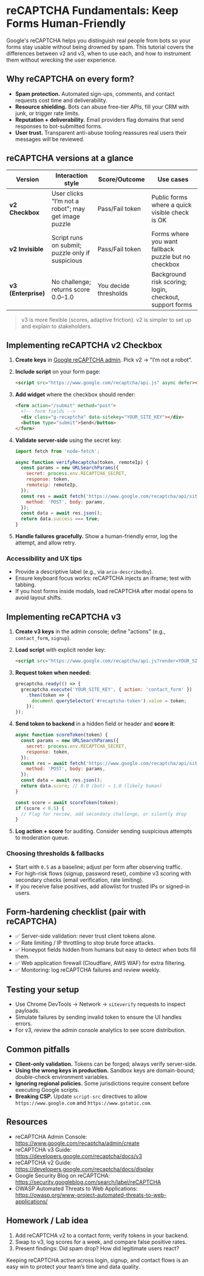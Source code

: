 # reCAPTCHA Fundamentals: Keep Forms Human-Friendly

Google's reCAPTCHA helps you distinguish real people from bots so your forms stay usable without being drowned by spam. This tutorial covers the differences between v2 and v3, when to use each, and how to instrument them without wrecking the user experience.

## Why reCAPTCHA on every form?

- **Spam protection.** Automated sign-ups, comments, and contact requests cost time and deliverability.
- **Resource shielding.** Bots can abuse free-tier APIs, fill your CRM with junk, or trigger rate limits.
- **Reputation + deliverability.** Email providers flag domains that send responses to bot-submitted forms.
- **User trust.** Transparent anti-abuse tooling reassures real users their messages will be reviewed.

## reCAPTCHA versions at a glance

| Version | Interaction style | Score/Outcome | Use cases |
| ------- | ----------------- | ------------- | --------- |
| **v2 Checkbox** | User clicks "I’m not a robot"; may get image puzzle | Pass/Fail token | Public forms where a quick visible check is OK |
| **v2 Invisible** | Script runs on submit; puzzle only if suspicious | Pass/Fail token | Forms where you want fallback puzzle but no checkbox |
| **v3 (Enterprise)** | No challenge; returns score 0.0–1.0 | You decide thresholds | Background risk scoring; login, checkout, support forms |

> v3 is more flexible (scores, adaptive friction). v2 is simpler to set up and explain to stakeholders.

## Implementing reCAPTCHA v2 Checkbox

1. **Create keys** in [Google reCAPTCHA admin](https://www.google.com/recaptcha/admin/create). Pick v2 → "I’m not a robot".
2. **Include script** on your form page:

   ```html
   <script src="https://www.google.com/recaptcha/api.js" async defer></script>
   ```

3. **Add widget** where the checkbox should render:

   ```html
   <form action="/submit" method="post">
     <!-- form fields -->
     <div class="g-recaptcha" data-sitekey="YOUR_SITE_KEY"></div>
     <button type="submit">Send</button>
   </form>
   ```

4. **Validate server-side** using the secret key:

   ```js
   import fetch from 'node-fetch';

   async function verifyRecaptcha(token, remoteIp) {
     const params = new URLSearchParams({
       secret: process.env.RECAPTCHA_SECRET,
       response: token,
       remoteip: remoteIp,
     });
     const res = await fetch('https://www.google.com/recaptcha/api/siteverify', {
       method: 'POST', body: params,
     });
     const data = await res.json();
     return data.success === true;
   }
   ```

5. **Handle failures gracefully.** Show a human-friendly error, log the attempt, and allow retry.

### Accessibility and UX tips

- Provide a descriptive label (e.g., via `aria-describedby`).
- Ensure keyboard focus works: reCAPTCHA injects an iframe; test with tabbing.
- If you host forms inside modals, load reCAPTCHA after modal opens to avoid layout shifts.

## Implementing reCAPTCHA v3

1. **Create v3 keys** in the admin console; define "actions" (e.g., `contact_form`, `signup`).
2. **Load script** with explicit render key:

   ```html
   <script src="https://www.google.com/recaptcha/api.js?render=YOUR_SITE_KEY"></script>
   ```

3. **Request token when needed:**

   ```js
   grecaptcha.ready(() => {
     grecaptcha.execute('YOUR_SITE_KEY', { action: 'contact_form' })
       .then(token => {
         document.querySelector('#recaptcha-token').value = token;
       });
   });
   ```

4. **Send token to backend** in a hidden field or header and **score it**:

   ```js
   async function scoreToken(token) {
     const params = new URLSearchParams({
       secret: process.env.RECAPTCHA_SECRET,
       response: token,
     });
     const res = await fetch('https://www.google.com/recaptcha/api/siteverify', {
       method: 'POST', body: params,
     });
     const data = await res.json();
     return data.score; // 0.0 (bot) → 1.0 (likely human)
   }

   const score = await scoreToken(token);
   if (score < 0.5) {
     // Flag for review, add secondary challenge, or silently drop
   }
   ```

5. **Log action + score** for auditing. Consider sending suspicious attempts to moderation queue.

### Choosing thresholds & fallbacks

- Start with `0.5` as a baseline; adjust per form after observing traffic.
- For high-risk flows (signup, password reset), combine v3 scoring with secondary checks (email verification, rate limiting).
- If you receive false positives, add allowlist for trusted IPs or signed-in users.

## Form-hardening checklist (pair with reCAPTCHA)

- ✅ Server-side validation: never trust client tokens alone.
- ✅ Rate limiting / IP throttling to stop brute force attacks.
- ✅ Honeypot fields hidden from humans but easy to detect when bots fill them.
- ✅ Web application firewall (Cloudflare, AWS WAF) for extra filtering.
- ✅ Monitoring: log reCAPTCHA failures and review weekly.

## Testing your setup

- Use Chrome DevTools → Network → `siteverify` requests to inspect payloads.
- Simulate failures by sending invalid token to ensure the UI handles errors.
- For v3, review the admin console analytics to see score distribution.

## Common pitfalls

- **Client-only validation.** Tokens can be forged; always verify server-side.
- **Using the wrong keys in production.** Sandbox keys are domain-bound; double-check environment variables.
- **Ignoring regional policies.** Some jurisdictions require consent before executing Google scripts.
- **Breaking CSP.** Update `script-src` directives to allow `https://www.google.com` and `https://www.gstatic.com`.

## Resources

- reCAPTCHA Admin Console: <https://www.google.com/recaptcha/admin/create>
- reCAPTCHA v3 Guide: <https://developers.google.com/recaptcha/docs/v3>
- reCAPTCHA v2 Guide: <https://developers.google.com/recaptcha/docs/display>
- Google Security Blog on reCAPTCHA: <https://security.googleblog.com/search/label/reCAPTCHA>
- OWASP Automated Threats to Web Applications: <https://owasp.org/www-project-automated-threats-to-web-applications/>

## Homework / Lab idea

1. Add reCAPTCHA v2 to a contact form; verify tokens in your backend.
2. Swap to v3, log scores for a week, and compare false positive rates.
3. Present findings: Did spam drop? How did legitimate users react?

Keeping reCAPTCHA active across login, signup, and contact flows is an easy win to protect your team’s time and data quality.
